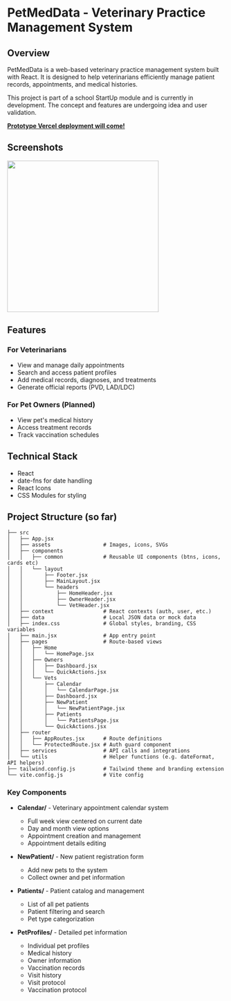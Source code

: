 # PetMedData - Veterinary Practice Management System

## Overview

PetMedData is a web-based veterinary practice management system built with React. It is designed to help veterinarians efficiently manage patient records, appointments, and medical histories.

This project is part of a school StartUp module and is currently in development. The concept and features are undergoing idea and user validation.

**[Prototype Vercel deployment will come!](xxx)**

## Screenshots

<p>
  <img src="" width="350" style="display: inline-block; margin-right: 110px;">
</p>

## Features

### For Veterinarians

- View and manage daily appointments
- Search and access patient profiles
- Add medical records, diagnoses, and treatments
- Generate official reports (PVD, LAD/LDC)

### For Pet Owners (Planned)

- View pet's medical history
- Access treatment records
- Track vaccination schedules

## Technical Stack

- React
- date-fns for date handling
- React Icons
- CSS Modules for styling

## Project Structure (so far)

```
├── src
│   ├── App.jsx
│   ├── assets                 # Images, icons, SVGs
│   ├── components
│   │   ├── common             # Reusable UI components (btns, icons, cards etc)
│   │   └── layout
│   │       ├── Footer.jsx
│   │       ├── MainLayout.jsx
│   │       └── headers
│   │           ├── HomeHeader.jsx
│   │           ├── OwnerHeader.jsx
│   │           └── VetHeader.jsx
│   ├── context                # React contexts (auth, user, etc.)
│   ├── data                   # Local JSON data or mock data
│   ├── index.css              # Global styles, branding, CSS variables
│   ├── main.jsx               # App entry point
│   ├── pages                  # Route-based views
│   │   ├── Home
│   │   │   └── HomePage.jsx
│   │   ├── Owners
│   │   │   ├── Dashboard.jsx
│   │   │   └── QuickActions.jsx
│   │   └── Vets
│   │       ├── Calendar
│   │       │   └── CalendarPage.jsx
│   │       ├── Dashboard.jsx
│   │       ├── NewPatient
│   │       │   └── NewPatientPage.jsx
│   │       ├── Patients
│   │       │   └── PatientsPage.jsx
│   │       └── QuickActions.jsx
│   ├── router
│   │   ├── AppRoutes.jsx      # Route definitions
│   │   └── ProtectedRoute.jsx # Auth guard component
│   ├── services               # API calls and integrations
│   └── utils                  # Helper functions (e.g. dateFormat, API helpers)
├── tailwind.config.js         # Tailwind theme and branding extension
└── vite.config.js             # Vite config
```

### Key Components

- **Calendar/** - Veterinary appointment calendar system

  - Full week view centered on current date
  - Day and month view options
  - Appointment creation and management
  - Appointment details editing

- **NewPatient/** - New patient registration form

  - Add new pets to the system
  - Collect owner and pet information

- **Patients/** - Patient catalog and management

  - List of all pet patients
  - Patient filtering and search
  - Pet type categorization

- **PetProfiles/** - Detailed pet information
  - Individual pet profiles
  - Medical history
  - Owner information
  - Vaccination records
  - Visit history
  - Visit protocol
  - Vaccination protocol
